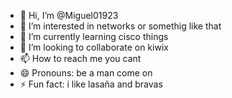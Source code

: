 - 👋 Hi, I’m @Miguel01923
- 👀 I’m interested in networks or somethig like that
- 🌱 I’m currently learning cisco things
- 💞️ I’m looking to collaborate on kiwix
- 📫 How to reach me you cant
- 😄 Pronouns: be a man come on
- ⚡ Fun fact: i like lasaña and bravas

<!---
Miguel01923/Miguel01923 is a ✨ special ✨ repository because its `README.md` (this file) appears on your GitHub profile.
You can click the Preview link to take a look at your changes.
--->
